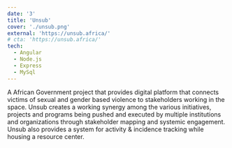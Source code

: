 ```yaml
---
date: '3'
title: 'Unsub'
cover: './unsub.png'
external: 'https://unsub.africa/'
# cta: 'https://unsub.africa/'
tech:
  - Angular
  - Node.js
  - Express
  - MySql
---
```


A African Government project that provides digital platform that connects victims of sexual and gender based violence to stakeholders working in the space. Unsub creates a working synergy among the various initiatives, projects and programs being pushed and executed by multiple institutions and organizations through stakeholder mapping and systemic engagement. Unsub also provides a system for activity & incidence tracking while housing a resource center.
